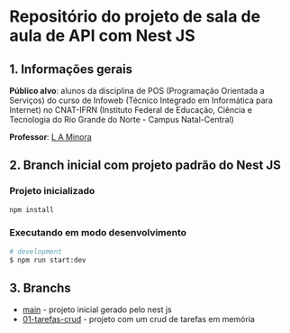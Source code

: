 
# Repositório do projeto de sala de aula de API com Nest JS

## 1. Informações gerais

**Público alvo**: alunos da disciplina de POS (Programação Orientada a Serviços) do curso de Infoweb (Técnico Integrado em Informática para Internet) no CNAT-IFRN (Instituto Federal de Educação, Ciência e Tecnologia do Rio Grande do Norte - Campus Natal-Central)

**Professor**: [L A Minora](https://github.com/leonardo-minora)

## 2. Branch inicial com projeto padrão do Nest JS

### Projeto inicializado

```bash
npm install

```

### Executando em modo desenvolvimento

```bash
# development
$ npm run start:dev

```

## 3. Branchs

- [main](https://github.com/infoweb-pos/2024-nest) - projeto inicial gerado pelo nest js
- [01-tarefas-crud](https://github.com/infoweb-pos/2024-nest/tree/01-tarefas-crud) - projeto com um crud de tarefas em memória